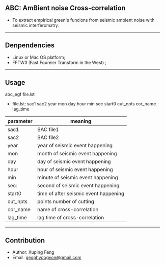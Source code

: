 ## ABC: AmBient noise Cross-correlation
- To extract empirical green's funcions from seismic ambient noise with seismic interferomatry.

***

## Denpendencies
- Linux or Mac OS platform;
- FFTW3 (Fast Foureier Transform in the West) ;

***

## Usage

abc_egf file.lst

- file.lst: sac1 sac2 year mon day hour min sec start0 cut_npts cor_name lag_time  

| parameter | meaning  |
| --------- | -------- |
|  sac1     | SAC file1|
|  sac2     | SAC file2|
|  year     | year of seismic event happening|
|  mon      | month of seismic event happening|
|  day      | day of seismic event happening|
|  hour     | hour of seismic event happening|
|  min      | minute of seismic event happening|
|  sec:     | second of seismic event happening|
|  start0   | time of after seismic event happening|
|  cut_npts | points number of cutting|
|  cor_name | name of cross-correlation|
|  lag_time | lag time of cross-correlation|
***

## Contribution
- Author: Xuping Feng
- Email: geophydogvon@gmail.com
